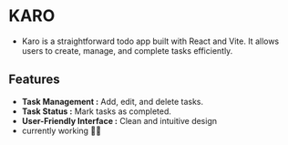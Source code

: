 # KARO
- Karo is a straightforward todo app built with React and Vite. It allows users to create, manage, and complete tasks efficiently.

## Features
- **Task Management :**  Add, edit, and delete tasks.
- **Task Status :** Mark tasks as completed.
- **User-Friendly Interface :** Clean and intuitive design
- currently working 👩‍💻

